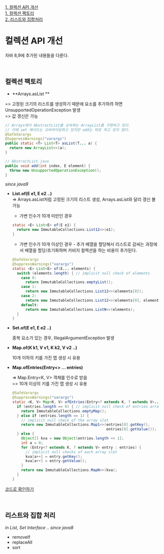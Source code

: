 [1. 컬렉션 API 개선](#컬렉션-API-개선) <br>	[1. 컬렉션 팩토리](#컬렉션-팩토리) <br>	[2. 리스트와 집합처리](#리스트와-집합-처리) <br>



# 컬렉션 API 개선

자바 8,9에 추가된 내용들을 다룬다. 

<br>

## 컬렉션 팩토리


- **Arrays.asList **<br>

=> 고정된 크기의 리스트를 생성하기 때문에 요소를 추가하려 하면 UnsupportedOperationException 발생 <br>
=> 값 갱신은 가능 <br>

```java
// Arrays에서 AbstractList를 상속하는 ArrayList를 구현하고 있다. 
// 이때 set 메서드는 오버라이딩하고 있지만 add는 따로 하고 있지 않다. 
@SafeVarargs
@SuppressWarnings("varargs")
public static <T> List<T> asList(T... a) {
  return new ArrayList<>(a);
}
```

```java
// AbstractList.java
public void add(int index, E element) {
  throw new UnsupportedOperationException();
}
```



*since java9*

- **List.of(E e1, E e2 ..)** <br>
  => Arrays.asList처럼 고정된 크기의 리스트 생성, Arrays.asList와 달리 갱신 불가능 <br>

  - 가변 인수가 10개 미만인 경우

  ```java
  static <E> List<E> of(E e1) {
    return new ImmutableCollections.List12<>(e1);
  }
  ```

  

  - 가변 인수가 10개 이상인 경우 - 추가 배열을 할당해서 리스트로 감싸는 과정에서 배열을 할당/초기화하며 카비지 컬렉션을 하는 비용이 추가된다.

  ```java
  @SafeVarargs
  @SuppressWarnings("varargs")
  static <E> List<E> of(E... elements) {
    switch (elements.length) { // implicit null check of elements
      case 0:
        return ImmutableCollections.emptyList();
      case 1:
        return new ImmutableCollections.List12<>(elements[0]);
      case 2:
        return new ImmutableCollections.List12<>(elements[0], elements[1]);
      default:
        return new ImmutableCollections.ListN<>(elements);
    }
  }
  ```

  

- **Set.of(E e1, E e2 ..)**

  중복 요소가 있는 경우, IllegalArgumentException 발생 

  

- **Map.of(K k1, V v1, K k2, V v2 ..)**

  10개 이하의 키를 가진 맵 생성 시 유용

  

- **Map.ofEntries(Entry<> ... entries)**

  => Map.Entry<K, V> 객체를 인수로 받음 <br>
  => 10개 이상의 키를 가진 맵 생성 시 유용 <br>

  ```java
  @SafeVarargs
  @SuppressWarnings("varargs")
  static <K, V> Map<K, V> ofEntries(Entry<? extends K, ? extends V>... entries) {
    if (entries.length == 0) { // implicit null check of entries array
      return ImmutableCollections.emptyMap();
    } else if (entries.length == 1) {
      // implicit null check of the array slot
      return new ImmutableCollections.Map1<>(entries[0].getKey(),
                                             entries[0].getValue());
    } else {
      Object[] kva = new Object[entries.length << 1];
      int a = 0;
      for (Entry<? extends K, ? extends V> entry : entries) {
        // implicit null checks of each array slot
        kva[a++] = entry.getKey();
        kva[a++] = entry.getValue();
      }
      return new ImmutableCollections.MapN<>(kva);
    }
  }
  ```



[코드로 확인하기](CollectionFactory.java)

<br>



## 리스트와 집합 처리

*in List, Set Interface .. since java8*

- removeIf
- replaceAll
- sort

